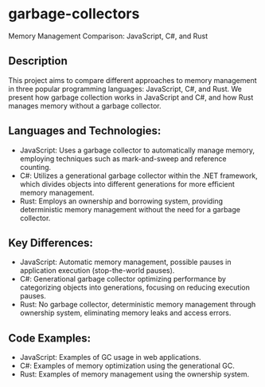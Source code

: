 # garbage-collectors
Memory Management Comparison: JavaScript, C#, and Rust

## Description

This project aims to compare different approaches to memory management in three popular programming languages: JavaScript, C#, and Rust. We present how garbage collection works in JavaScript and C#, and how Rust manages memory without a garbage collector.

## Languages and Technologies:

- JavaScript: Uses a garbage collector to automatically manage memory, employing techniques such as mark-and-sweep and reference counting.
- C#: Utilizes a generational garbage collector within the .NET framework, which divides objects into different generations for more efficient memory management.
- Rust: Employs an ownership and borrowing system, providing deterministic memory management without the need for a garbage collector.


## Key Differences:

- JavaScript: Automatic memory management, possible pauses in application execution (stop-the-world pauses).
- C#: Generational garbage collector optimizing performance by categorizing objects into generations, focusing on reducing execution pauses.
- Rust: No garbage collector, deterministic memory management through ownership system, eliminating memory leaks and access errors.


## Code Examples:

- JavaScript: Examples of GC usage in web applications.
- C#: Examples of memory optimization using the generational GC.
- Rust: Examples of memory management using the ownership system.
